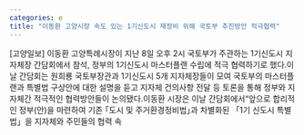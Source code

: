 ```yaml
---
categories: e
title: "이동환 고양시장 속도 있는 1기신도시 재정비 위해 국토부 추진방안 적극협력"
---
```

[고양일보] 이동환 고양특례시장이 지난 8일 오후 2시 국토부가 주관하는 1기신도시 지자체장 간담회에서 참석, 정부의 1기신도시 마스터플랜 수립에 적극 협력하기로 했다.이날 간담회는 원희룡 국토부장관과 1기신도시 5개 지자체장들이 모여 국토부의 마스터플랜과 특별법 구상안에 대한 설명을 듣고 지자체 건의사항 전달 등 토론을 통해 정부와 지자체간 적극적인 협력방안들이 논의됐다.이동환 시장은 이날 간담회에서“앞으로 합리적인 정부(안)을 마련하여 기존 ｢도시 및 주거환경정비법｣과 차별화된 「1기 신도시 특별법」을 지자체와 주민들의 협력 속